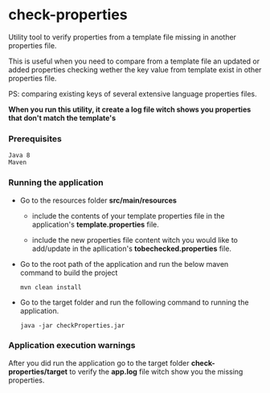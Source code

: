 # check-properties

Utility tool to verify properties from a template file missing in another properties file.

This is useful when you need to compare from a template file an updated or added properties checking wether the key value from template exist in other properties file. 

PS: comparing existing keys of several extensive language properties files.

**When you run this utility, it create a log file witch shows you properties that don't match the template's**

### Prerequisites
```
Java 8
Maven
```
### Running the application
 - Go to the resources folder **src/main/resources** 
   
   - include the contents of your template properties file in the application's **template.properties** file.
   
   - include the new properties file content witch you would like to add/update in the apllication's **tobechecked.properties** file.
 
 - Go to the root path of the application and run the below maven command to build the project
    ```
    mvn clean install
    ```
 
 - Go to the target folder and run the following command to running the application.
    ```
    java -jar checkProperties.jar
    ```
   
### Application execution warnings

  After you did run the application go to the target folder **check-properties/target** to verify the **app.log** file witch show you the missing properties.
